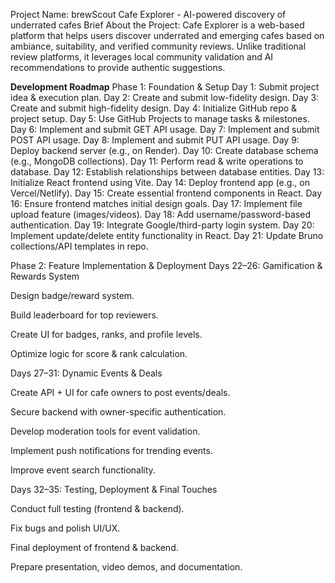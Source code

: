 Project Name: brewScout
Cafe Explorer - AI-powered discovery of underrated cafes
Brief About the Project:
Cafe Explorer is a web-based platform that helps users discover underrated and emerging cafes based on ambiance, suitability, and verified community reviews. Unlike traditional review platforms, it leverages local community validation and AI recommendations to provide authentic suggestions.

**Development Roadmap**
Phase 1: Foundation & Setup
Day 1:
Submit project idea & execution plan.
Day 2:
Create and submit low-fidelity design.
Day 3:
Create and submit high-fidelity design.
Day 4:
Initialize GitHub repo & project setup.
Day 5:
Use GitHub Projects to manage tasks & milestones.
Day 6:
Implement and submit GET API usage.
Day 7:
Implement and submit POST API usage.
Day 8:
Implement and submit PUT API usage.
Day 9:
Deploy backend server (e.g., on Render).
Day 10:
Create database schema (e.g., MongoDB collections).
Day 11:
Perform read & write operations to database.
Day 12:
Establish relationships between database entities.
Day 13:
Initialize React frontend using Vite.
Day 14:
Deploy frontend app (e.g., on Vercel/Netlify).
Day 15:
Create essential frontend components in React.
Day 16:
Ensure frontend matches initial design goals.
Day 17:
Implement file upload feature (images/videos).
Day 18:
Add username/password-based authentication.
Day 19:
Integrate Google/third-party login system.
Day 20:
Implement update/delete entity functionality in React.
Day 21:
Update Bruno collections/API templates in repo.

Phase 2: Feature Implementation & Deployment
Days 22–26: Gamification & Rewards System

Design badge/reward system.

Build leaderboard for top reviewers.

Create UI for badges, ranks, and profile levels.

Optimize logic for score & rank calculation.

Days 27–31: Dynamic Events & Deals

Create API + UI for cafe owners to post events/deals.

Secure backend with owner-specific authentication.

Develop moderation tools for event validation.

Implement push notifications for trending events.

Improve event search functionality.

Days 32–35: Testing, Deployment & Final Touches

Conduct full testing (frontend & backend).

Fix bugs and polish UI/UX.

Final deployment of frontend & backend.

Prepare presentation, video demos, and documentation.
